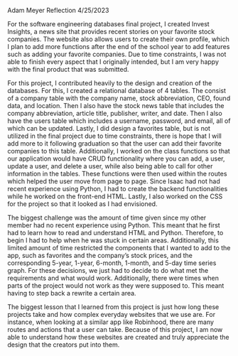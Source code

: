Adam Meyer Reflection
4/25/2023

For the software engineering databases final project, I created Invest Insights, a news site that provides recent stories on your favorite stock companies. The website also allows users to create their own profile, which I plan to add more functions after the end of the school year to add features such as adding your favorite companies. Due to time constraints, I was not able to finish every aspect that I originally intended, but I am very happy with the final product that was submitted.

For this project, I contributed heavily to the design and creation of the databases. For this, I created a relational database of 4 tables. The consist of a company table with the company name, stock abbreviation, CEO, found data, and location. Then I also have the stock news table that includes the company abbreviation, article title, publisher, writer, and date. Then I also have the users table which includes a username, password, and email, all of which can be updated. Lastly, I did design a favorites table, but is not utilized in the final project due to time constraints, there is hope that I will add more to it following graduation so that the user can add their favorite companies to this table. Additionally, I worked on the class functions so that our application would have CRUD functionality where you can add, a user, update a user, and delete a user, while also being able to call for other information in the tables. These functions were then used within the routes which helped the user move from page to page. Since Isaac had not had recent experience using Python, I had to create the backend functionalities while he worked on the front-end HTML. Lastly, I also worked on the CSS for the project so that it looked as I had envisioned.

The biggest challenge was the amount of time given since my other member had no recent experience using Python. This meant that he first had to learn how to read and understand HTML and Python. Therefore, to begin I had to help when he was stuck in certain areas. Additionally, this limited amount of time restricted the components that I wanted to add to the app, such as favorites and the company’s stock prices, and the corresponding 5-year, 1-year, 6-month, 1-month, and 5-day time series graph. For these decisions, we just had to decide to do what met the requirements and what would work. Additionally, there were times when parts of the project would not work as they were supposed to. This meant having to step back a rewrite a certain area.

The biggest lesson that I learned from this project is just how long these projects take and how complex everyday websites that we use are. For instance, when looking at a similar app like Robinhood, there are many routes and actions that a user can take. Because of this project, I am now able to understand how these websites are created and truly appreciate the design that the creators put into them.
